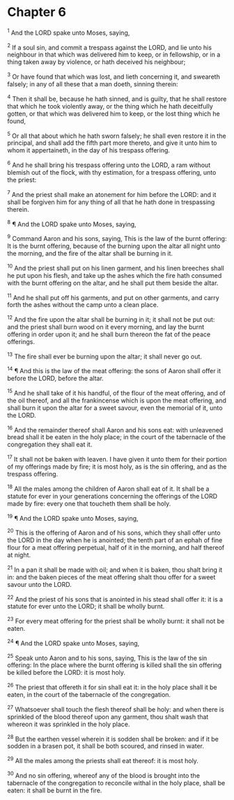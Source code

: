 # Chapter 6

<sup>1</sup> And the LORD spake unto Moses, saying, 

<sup>2</sup> If a soul sin, and commit a trespass against the LORD, and lie unto his neighbour in that which was delivered him to keep, or in fellowship, or in a thing taken away by violence, or hath deceived his neighbour; 

<sup>3</sup> Or have found that which was lost, and lieth concerning it, and sweareth falsely; in any of all these that a man doeth, sinning therein: 

<sup>4</sup> Then it shall be, because he hath sinned, and is guilty, that he shall restore that which he took violently away, or the thing which he hath deceitfully gotten, or that which was delivered him to keep, or the lost thing which he found, 

<sup>5</sup> Or all that about which he hath sworn falsely; he shall even restore it in the principal, and shall add the fifth part more thereto, and give it unto him to whom it appertaineth, in the day of his trespass offering. 

<sup>6</sup> And he shall bring his trespass offering unto the LORD, a ram without blemish out of the flock, with thy estimation, for a trespass offering, unto the priest: 

<sup>7</sup> And the priest shall make an atonement for him before the LORD: and it shall be forgiven him for any thing of all that he hath done in trespassing therein. 

<sup>8</sup> ¶ And the LORD spake unto Moses, saying, 

<sup>9</sup> Command Aaron and his sons, saying, This is the law of the burnt offering: It is the burnt offering, because of the burning upon the altar all night unto the morning, and the fire of the altar shall be burning in it. 

<sup>10</sup> And the priest shall put on his linen garment, and his linen breeches shall he put upon his flesh, and take up the ashes which the fire hath consumed with the burnt offering on the altar, and he shall put them beside the altar. 

<sup>11</sup> And he shall put off his garments, and put on other garments, and carry forth the ashes without the camp unto a clean place. 

<sup>12</sup> And the fire upon the altar shall be burning in it; it shall not be put out: and the priest shall burn wood on it every morning, and lay the burnt offering in order upon it; and he shall burn thereon the fat of the peace offerings. 

<sup>13</sup> The fire shall ever be burning upon the altar; it shall never go out. 

<sup>14</sup> ¶ And this is the law of the meat offering: the sons of Aaron shall offer it before the LORD, before the altar. 

<sup>15</sup> And he shall take of it his handful, of the flour of the meat offering, and of the oil thereof, and all the frankincense which is upon the meat offering, and shall burn it upon the altar for a sweet savour, even the memorial of it, unto the LORD. 

<sup>16</sup> And the remainder thereof shall Aaron and his sons eat: with unleavened bread shall it be eaten in the holy place; in the court of the tabernacle of the congregation they shall eat it. 

<sup>17</sup> It shall not be baken with leaven. I have given it unto them for their portion of my offerings made by fire; it is most holy, as is the sin offering, and as the trespass offering. 

<sup>18</sup> All the males among the children of Aaron shall eat of it. It shall be a statute for ever in your generations concerning the offerings of the LORD made by fire: every one that toucheth them shall be holy. 

<sup>19</sup> ¶ And the LORD spake unto Moses, saying, 

<sup>20</sup> This is the offering of Aaron and of his sons, which they shall offer unto the LORD in the day when he is anointed; the tenth part of an ephah of fine flour for a meat offering perpetual, half of it in the morning, and half thereof at night. 

<sup>21</sup> In a pan it shall be made with oil; and when it is baken, thou shalt bring it in: and the baken pieces of the meat offering shalt thou offer for a sweet savour unto the LORD. 

<sup>22</sup> And the priest of his sons that is anointed in his stead shall offer it: it is a statute for ever unto the LORD; it shall be wholly burnt. 

<sup>23</sup> For every meat offering for the priest shall be wholly burnt: it shall not be eaten. 

<sup>24</sup> ¶ And the LORD spake unto Moses, saying, 

<sup>25</sup> Speak unto Aaron and to his sons, saying, This is the law of the sin offering: In the place where the burnt offering is killed shall the sin offering be killed before the LORD: it is most holy. 

<sup>26</sup> The priest that offereth it for sin shall eat it: in the holy place shall it be eaten, in the court of the tabernacle of the congregation. 

<sup>27</sup> Whatsoever shall touch the flesh thereof shall be holy: and when there is sprinkled of the blood thereof upon any garment, thou shalt wash that whereon it was sprinkled in the holy place. 

<sup>28</sup> But the earthen vessel wherein it is sodden shall be broken: and if it be sodden in a brasen pot, it shall be both scoured, and rinsed in water. 

<sup>29</sup> All the males among the priests shall eat thereof: it is most holy. 

<sup>30</sup> And no sin offering, whereof any of the blood is brought into the tabernacle of the congregation to reconcile withal in the holy place, shall be eaten: it shall be burnt in the fire. 


